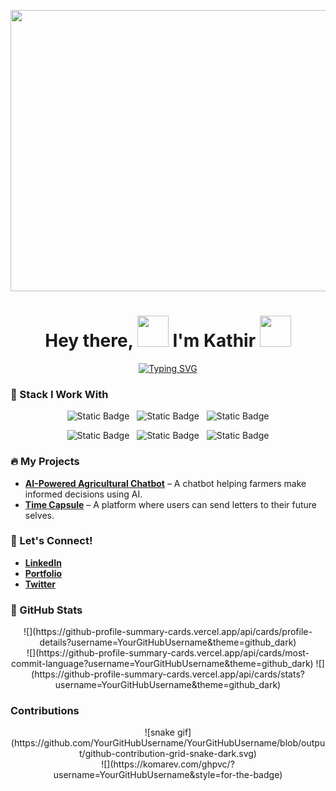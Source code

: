 <p align="center">  
  <img height=450 width=1080 src="https://yourgiflink.gif">
</p>

<h1 align="center">
  Hey there, <img src="https://media0.giphy.com/media/CJ5bKVKLSQsrs3nJw2/giphy.gif?cid=ecf05e47364l6yzbqdzlp2k0hspl1dydxmkx2bzynhf75gg9&rid=giphy.gif&ct=s" width="50">
  I'm Kathir <img src="https://media4.giphy.com/media/2upjCjg1mWDypXxPw9/giphy.gif?cid=790b76115842c8205fb50fad2826acd5ed1736d898875675&rid=giphy.gif&ct=s" width="50">
</h1>

<div align="center">  
  <a href="https://git.io/typing-svg">
    <img src="https://readme-typing-svg.demolab.com?font=Gloria+Hallelujah&pause=1000&color=A56DCF&center=true&vCenter=true&width=500&height=100&lines=Full+Stack+Developer;AI+Enthusiast;Cloud+Explorer;Tech+Advocate" alt="Typing SVG" />
  </a>
</div>

### 🚀 Stack I Work With

<p align="center">
  <img alt="Static Badge" src="https://img.shields.io/badge/JavaScript-F7DF1E?style=for-the-badge&logo=javascript&logoColor=white">
  &nbsp;
  <img alt="Static Badge" src="https://img.shields.io/badge/Python-3776AB?style=for-the-badge&logo=python&logoColor=white">
  &nbsp;
  <img alt="Static Badge" src="https://img.shields.io/badge/React-61DAFB?style=for-the-badge&logo=react&logoColor=white">
</p>

<p align="center">
  <img alt="Static Badge" src="https://img.shields.io/badge/Node.js-339933?style=for-the-badge&logo=nodedotjs&logoColor=white">
  &nbsp;
  <img alt="Static Badge" src="https://img.shields.io/badge/AWS-232F3E?style=for-the-badge&logo=amazonaws&logoColor=white">
  &nbsp;
  <img alt="Static Badge" src="https://img.shields.io/badge/SQL-4479A1?style=for-the-badge&logo=microsoftsqlserver&logoColor=white">
</p>

### 🔥 My Projects

- **[AI-Powered Agricultural Chatbot](https://github.com/yourrepo)** – A chatbot helping farmers make informed decisions using AI.
- **[Time Capsule](https://github.com/yourrepo)** – A platform where users can send letters to their future selves.

### 💬 Let's Connect!

- **[LinkedIn](https://linkedin.com/in/yourprofile)**
- **[Portfolio](https://yourportfolio.com)**
- **[Twitter](https://twitter.com/yourprofile)**

### 📝 GitHub Stats

<div align="center">
  ![](https://github-profile-summary-cards.vercel.app/api/cards/profile-details?username=YourGitHubUsername&theme=github_dark)
  <br/>
  ![](https://github-profile-summary-cards.vercel.app/api/cards/most-commit-language?username=YourGitHubUsername&theme=github_dark)
  ![](https://github-profile-summary-cards.vercel.app/api/cards/stats?username=YourGitHubUsername&theme=github_dark)
</div>

### Contributions

<div align="center">
  ![snake gif](https://github.com/YourGitHubUsername/YourGitHubUsername/blob/output/github-contribution-grid-snake-dark.svg)
  <br/>
  ![](https://komarev.com/ghpvc/?username=YourGitHubUsername&style=for-the-badge)
</div>
